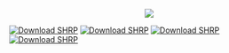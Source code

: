 <p align="center">
<img src="https://raw.githubusercontent.com/shrp/.github/main/profile/banner.svg" width="max-content" height="auto"/>
</p>

[![Download SHRP](https://img.shields.io/sourceforge/dm/shrp.svg)](https://sourceforge.net/projects/shrp/files/latest/download) [![Download SHRP](https://img.shields.io/sourceforge/dw/shrp.svg)](https://sourceforge.net/projects/shrp/files/latest/download) [![Download SHRP](https://img.shields.io/sourceforge/dd/shrp.svg)](https://sourceforge.net/projects/shrp/files/latest/download) [![Download SHRP](https://img.shields.io/sourceforge/dt/shrp.svg)](https://sourceforge.net/projects/shrp/files/latest/download)
